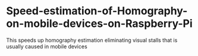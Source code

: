 # Speed-estimation-of-Homography-on-mobile-devices-on-Raspberry-Pi
This speeds up homography estimation eliminating visual stalls that is usually caused in mobile devices
